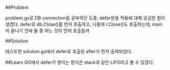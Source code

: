 ##Problem

problem.go로 DB connection을 공부하던 도중,
defer문을 적용에 대해 궁금한 점이 생겼다.
defer로 db.Close()를 먼저 호출하고, 나중에 r.Close()도 호출하는데,
main이 끝나기 전에 둘 중 어느 것이 먼저 호출될까

##Solution

테스트한 solution.go에서 
defer로 호출된 after가 먼저 출력되었다.

##Learn
GO에서 defer가 쌓이는 방식은 stack과 같은 LIFO라고 볼 수 있겠다.

